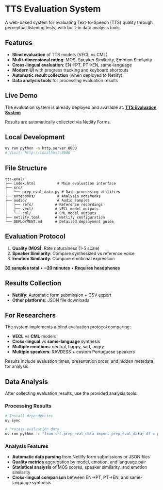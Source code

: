 # TTS Evaluation System

A web-based system for evaluating Text-to-Speech (TTS) quality through perceptual listening tests, with built-in data analysis tools.

## Features

- **Blind evaluation** of TTS models (VECL vs CML)
- **Multi-dimensional rating**: MOS, Speaker Similarity, Emotion Similarity
- **Cross-lingual evaluation**: EN→PT, PT→EN, same-language
- **Modern UI** with progress tracking and keyboard shortcuts
- **Automatic result collection** (when deployed to Netlify)
- **Data analysis tools** for processing evaluation results

## Live Demo

The evaluation system is already deployed and available at: **[TTS Evaluation System](https://fascinating-licorice-a86265.netlify.app/)**

Results are automatically collected via Netlify Forms.

## Local Development
```bash
uv run python -m http.server 8000
# Visit: http://localhost:8000
```

## File Structure
```
tts-eval/
├── index.html          # Main evaluation interface
├── src/
│   └── prep_eval_data.py # Data processing utilities
├── notebooks/          # Analysis notebooks
├── audio/              # Audio samples
│   ├── refs/          # Reference recordings
│   ├── vecl/          # VECL model outputs  
│   └── cml/           # CML model outputs
├── netlify.toml       # Netlify configuration
└── DEPLOYMENT.md      # Detailed deployment guide
```

## Evaluation Protocol

1. **Quality (MOS)**: Rate naturalness (1-5 scale)
2. **Speaker Similarity**: Compare synthesized vs reference voice
3. **Emotion Similarity**: Compare emotional expression

**32 samples total** • **~20 minutes** • **Requires headphones**

## Results Collection

- **Netlify**: Automatic form submission + CSV export
- **Other platforms**: JSON file downloads

## For Researchers

The system implements a blind evaluation protocol comparing:
- **VECL** vs **CML** models
- **Cross-lingual** vs **same-language** synthesis
- **Multiple emotions**: neutral, happy, sad, angry
- **Multiple speakers**: RAVDESS + custom Portuguese speakers

Results include evaluation times, presentation order, and hidden metadata for analysis.

## Data Analysis

After collecting evaluation results, use the provided analysis tools:

### Processing Results
```bash
# Install dependencies
uv sync

# Process evaluation data
uv run python -c "from src.prep_eval_data import prep_eval_data; df = prep_eval_data(); print(df.groupby('model')['quality'].mean())"
```

### Analysis Features
- **Automatic data parsing** from Netlify form submissions or JSON files
- **Quality metrics** aggregation by model, emotion, and language pair
- **Statistical analysis** of MOS scores, speaker similarity, and emotion similarity
- **Cross-lingual comparison** between EN→PT, PT→EN, and same-language synthesis
